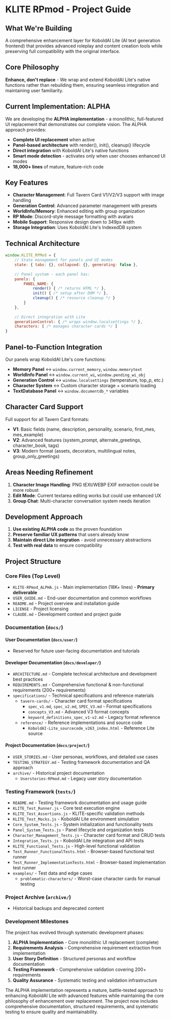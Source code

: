 # KLITE RPmod - Project Guide

## What We're Building
A comprehensive enhancement layer for KoboldAI Lite (AI text generation frontend) that provides advanced roleplay and content creation tools while preserving full compatibility with the original interface.

## Core Philosophy
**Enhance, don't replace** - We wrap and extend KoboldAI Lite's native functions rather than rebuilding them, ensuring seamless integration and maintaining user familiarity.

## Current Implementation: ALPHA
We are developing the **ALPHA implementation** - a monolithic, full-featured UI replacement that demonstrates our complete vision. The ALPHA approach provides:

- **Complete UI replacement** when active
- **Panel-based architecture** with render(), init(), cleanup() lifecycle
- **Direct integration** with KoboldAI Lite's native functions
- **Smart mode detection** - activates only when user chooses enhanced UI modes
- **18,000+ lines** of mature, feature-rich code

## Key Features
- **Character Management**: Full Tavern Card V1/V2/V3 support with image handling
- **Generation Control**: Advanced parameter management with presets
- **WorldInfo/Memory**: Enhanced editing with group organization
- **RP Mode**: Discord-style message formatting with avatars
- **Mobile Support**: Responsive design down to 349px width
- **Storage Integration**: Uses KoboldAI Lite's IndexedDB system

## Technical Architecture
```javascript
window.KLITE_RPMod = {
    // State management for panels and UI modes
    state: { tabs: {}, collapsed: {}, generating: false },
    
    // Panel system - each panel has:
    panels: {
        PANEL_NAME: {
            render() { /* returns HTML */ },
            init() { /* setup after DOM */ },
            cleanup() { /* resource cleanup */ }
        }
    },
    
    // Direct integration with Lite
    generationControl: { /* wraps window.localsettings */ },
    characters: [ /* manages character cards */ ]
}
```

## Panel-to-Function Integration
Our panels wrap KoboldAI Lite's core functions:

- **Memory Panel** ↔ `window.current_memory`, `window.memorytext`
- **WorldInfo Panel** ↔ `window.current_wi`, `window.pending_wi_obj`
- **Generation Control** ↔ `window.localsettings` (temperature, top_p, etc.)
- **Character System** ↔ Custom character storage + scenario loading
- **TextDatabase Panel** ↔ `window.documentdb_*` variables

## Character Card Support
Full support for all Tavern Card formats:
- **V1**: Basic fields (name, description, personality, scenario, first_mes, mes_example)
- **V2**: Advanced features (system_prompt, alternate_greetings, character_book, tags)
- **V3**: Modern format (assets, decorators, multilingual notes, group_only_greetings)

## Areas Needing Refinement
1. **Character Image Handling**: PNG tEXt/WEBP EXIF extraction could be more robust
2. **Edit Mode**: Current textarea editing works but could use enhanced UX
3. **Group Chat**: Multi-character conversation system needs iteration

## Development Approach
1. **Use existing ALPHA code** as the proven foundation
2. **Preserve familiar UX patterns** that users already know
3. **Maintain direct Lite integration** - avoid unnecessary abstractions
4. **Test with real data** to ensure compatibility

## Project Structure

### Core Files (Top Level)
- `KLITE-RPmod_ALPHA.js` - Main implementation (18K+ lines) - **Primary deliverable**
- `USER_GUIDE.md` - End-user documentation and common workflows
- `README.md` - Project overview and installation guide
- `LICENSE` - Project licensing
- `CLAUDE.md` - Development context and project guide

### Documentation (`docs/`)

#### User Documentation (`docs/user/`)
- Reserved for future user-facing documentation and tutorials

#### Developer Documentation (`docs/developer/`)
- `ARCHITECTURE.md` - Complete technical architecture and development best practices
- `REQUIREMENTS.md` - Comprehensive functional & non-functional requirements (200+ requirements)
- `specifications/` - Technical specifications and reference materials
  - `tavern-cards/` - Character card format specifications
    - `spec_v1.md`, `spec_v2.md`, `SPEC_V3.md` - Format specifications
    - `concepts_V3.md` - Advanced V3 format concepts  
    - `keyword_definitions_spec_v1-v2.md` - Legacy format reference
  - `reference/` - Reference implementations and source code
    - `KoboldAI-Lite_sourcecode_v263_index.html` - Reference Lite source

#### Project Documentation (`docs/project/`)
- `USER_STORIES.md` - User personas, workflows, and detailed use cases
- `TESTING_STRATEGY.md` - Testing framework documentation and QA approach
- `archive/` - Historical project documentation
  - `Userstories-RPmod.md` - Legacy user story documentation

### Testing Framework (`tests/`)
- `README.md` - Testing framework documentation and usage guide
- `KLITE_Test_Runner.js` - Core test execution engine
- `KLITE_Test_Assertions.js` - KLITE-specific validation methods
- `KLITE_Test_Mocks.js` - KoboldAI Lite environment simulation
- `Core_System_Tests.js` - System initialization and functionality tests
- `Panel_System_Tests.js` - Panel lifecycle and organization tests  
- `Character_Management_Tests.js` - Character card format and CRUD tests
- `Integration_Tests.js` - KoboldAI Lite integration and API tests
- `KLITE_Functional_Tests.js` - High-level functional validation
- `Test_Runner_FunctionalTests.html` - Browser-based functional test runner
- `Test_Runner_ImplementationTests.html` - Browser-based implementation test runner
- `examples/` - Test data and edge cases
  - `problematic-characters/` - Worst-case character cards for manual testing

### Project Archive (`archive/`)
- Historical backups and deprecated content

### Development Milestones
The project has evolved through systematic development phases:
1. **ALPHA Implementation** - Core monolithic UI replacement (complete)
2. **Requirements Analysis** - Comprehensive requirement extraction from implementation 
3. **User Story Definition** - Structured personas and workflow documentation
4. **Testing Framework** - Comprehensive validation covering 200+ requirements
5. **Quality Assurance** - Systematic testing and validation infrastructure

The ALPHA implementation represents a mature, battle-tested approach to enhancing KoboldAI Lite with advanced features while maintaining the core philosophy of enhancement over replacement. The project now includes comprehensive documentation, structured requirements, and systematic testing to ensure quality and maintainability.